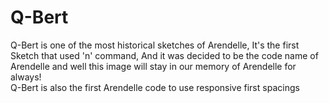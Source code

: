 Q-Bert
======
Q-Bert is one of the most historical sketches of Arendelle, It's the first Sketch that used 'n' command,
And it was decided to be the code name of Arendelle and well this image will stay in our memory of Arendelle for always!
<br/>
Q-Bert is also the first Arendelle code to use responsive first spacings 
<br/>
